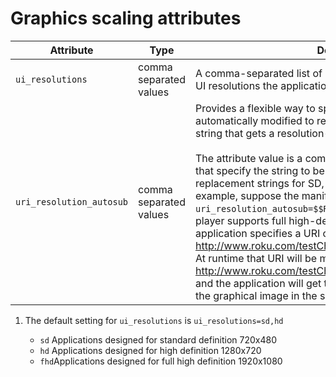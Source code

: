 # Graphics scaling attributes

<table>
<colgroup>
<col style="width: 25%" />
<col style="width: 25%" />
<col style="width: 25%" />
<col style="width: 25%" />
</colgroup>
<thead>
<tr class="header">
<th>Attribute</th>
<th>Type</th>
<th>Description</th>
<th>Sample manifest entry</th>
</tr>
</thead>
<tbody>
<tr class="odd">
<td><code>ui_resolutions</code></td>
<td>comma separated values</td>
<td>A comma-separated list of up to three strings that identify the UI resolutions the application has been designed to support.</td>
<td><code>ui_resolutions=sd,hd,fhd</code></td>
</tr>
<tr class="even">
<td><code>uri_resolution_autosub</code></td>
<td>comma separated values</td>
<td>Provides a flexible way to specify graphical image URIs that are automatically modified to replace a specified string with a string that gets a resolution-specific graphical image.<br />
<br />
The attribute value is a comma-separated list of four strings that specify the string to be replaced along with the replacement strings for SD, HD and FHD resolutions. For example, suppose the manifest includes this line: <code>uri_resolution_autosub=$$RES$$,SD,720p,1080p</code> And the Roku player supports full high-definition resolution. Then if the application specifies a URI of: <a href="http://www.roku.com/testChannel/assets/$$RES$$/rokuTV.jpg">http://www.roku.com/testChannel/assets/$$RES$$/rokuTV.jpg</a>. At runtime that URI will be modified to: <a href="http://www.roku.com/testChannel/assets/1080p/rokuTV.jpg">http://www.roku.com/testChannel/assets/1080p/rokuTV.jpg</a> and the application will get the full-high definition version of the graphical image in the specified directory.</td>
<td><code>uri_resolution_autosub=$$RES$$,SD,720p,1080p</code></td>
</tr>
</tbody>
</table>

1.  The default setting for `ui_resolutions` is `ui_resolutions=sd,hd`
    
      - `sd` Applications designed for standard definition 720x480
      - `hd` Applications designed for high definition 1280x720
      - `fhd`Applications designed for full high definition 1920x1080